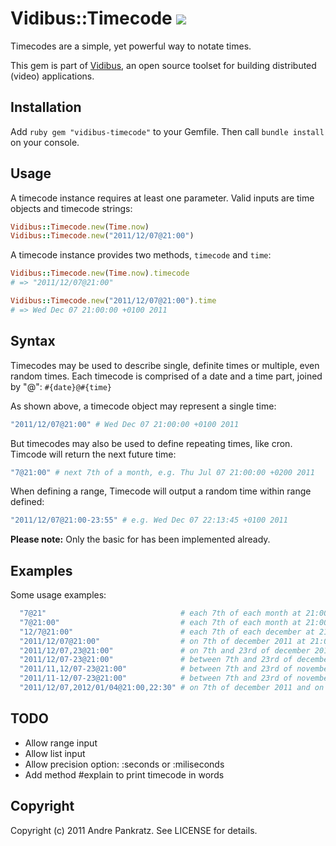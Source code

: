 # Vidibus::Timecode [![](http://travis-ci.org/vidibus/vidibus-timecode.png)](http://travis-ci.org/vidibus/vidibus-timecode)

Timecodes are a simple, yet powerful way to notate times.

This gem is part of [Vidibus](http://vidibus.org), an open source toolset for building distributed (video) applications.


## Installation

Add `ruby gem "vidibus-timecode"` to your Gemfile. Then call `bundle install` on your console.


## Usage

A timecode instance requires at least one parameter. Valid inputs are time objects and timecode strings:

```ruby
Vidibus::Timecode.new(Time.now)
Vidibus::Timecode.new("2011/12/07@21:00")
```

A timecode instance provides two methods, `timecode` and `time`:

```ruby
Vidibus::Timecode.new(Time.now).timecode
# => "2011/12/07@21:00"

Vidibus::Timecode.new("2011/12/07@21:00").time
# => Wed Dec 07 21:00:00 +0100 2011
```


## Syntax

Timecodes may be used to describe single, definite times or multiple, even random times. Each timecode is
comprised of a date and a time part, joined by "@": `#{date}@#{time}`

As shown above, a timecode object may represent a single time:

```ruby
"2011/12/07@21:00" # Wed Dec 07 21:00:00 +0100 2011
```

But timecodes may also be used to define repeating times, like cron. Timcode will return the next future time:

```ruby
"7@21:00" # next 7th of a month, e.g. Thu Jul 07 21:00:00 +0200 2011
```
  
When defining a range, Timecode will output a random time within range defined:

```ruby
"2011/12/07@21:00-23:55" # e.g. Wed Dec 07 22:13:45 +0100 2011
```

**Please note:** Only the basic for has been implemented already.


## Examples

Some usage examples:

```ruby
  "7@21"                              # each 7th of each month at 21:00
  "7@21:00"                           # each 7th of each month at 21:00
  "12/7@21:00"                        # each 7th of each december at 21:00
  "2011/12/07@21:00"                  # on 7th of december 2011 at 21:00
  "2011/12/07,23@21:00"               # on 7th and 23rd of december 2011 at 21:00
  "2011/12/07-23@21:00"               # between 7th and 23rd of december 2011 at 21:00
  "2011/11,12/07-23@21:00"            # between 7th and 23rd of november and between 7th and 23rd of december 2011 at 21:00
  "2011/11-12/07-23@21:00"            # between 7th and 23rd of november or december 2011 at 21:00
  "2011/12/07,2012/01/04@21:00,22:30" # on 7th of december 2011 and on 4th of january 2012 at 21:00 and 22:30
```

## TODO

* Allow range input
* Allow list input
* Allow precision option: :seconds or :miliseconds
* Add method #explain to print timecode in words


## Copyright

Copyright (c) 2011 Andre Pankratz. See LICENSE for details.
